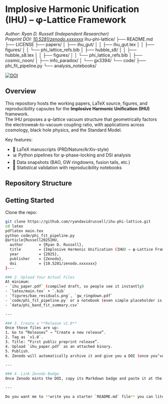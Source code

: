 # Implosive Harmonic Unification (IHU) – φ-Lattice Framework
*Author: Ryan D. Russell (Independent Researcher)*  
*Preprint DOI: [10.5281/zenodo.xxxxxxx](https://doi.org/10.5281/zenodo.xxxxxxx)*
ihu-phi-lattice/
├── README.md
├── LICENSE
├── papers/
│   ├── ihu_gut/
│   │   ├── ihu_gut.tex
│   │   ├── figures/
│   │   └── phi_lattice_refs.bib
│   ├── hubble_s8/
│   │   ├── hubble_s8.tex
│   │   ├── figures/
│   │   └── phi_lattice_refs.bib
│   ├── cosmic_noon/
│   ├── info_paradox/
│   └── gx3394/
└── code/
    ├── phi_fit_pipeline.py
    └── analysis_notebooks/

[![DOI](https://zenodo.org/badge/DOI/10.5281/zenodo.xxxxxxx.svg)](https://doi.org/10.5281/zenodo.xxxxxxx)

## Overview
This repository hosts the working papers, LaTeX source, figures, and reproducibility capsules for the **Implosive Harmonic Unification (IHU)** framework.  
The IHU proposes a φ-lattice vacuum structure that geometrically factors the electroweak-to-vacuum coupling ratio, with applications across cosmology, black hole physics, and the Standard Model.

Key features:
- 📄 LaTeX manuscripts (PRD/Nature/ArXiv-style)
- 📊 Python pipelines for φ-phase-locking and DSI analysis
- 📂 Data snapshots (BAO, GW ringdowns, fusion tails, etc.)
- 🔬 Statistical validation with reproducibility notebooks

## Repository Structure

## Getting Started
Clone the repo:
```bash
git clone https://github.com/ryandavidrussell/ihu-phi-lattice.git
cd latex
pdflatex main.tex
python code/phi_fit_pipeline.py
@article{Russell2025IHU,
  author       = {Ryan D. Russell},
  title        = {Implosive Harmonic Unification (IHU) – φ-Lattice Framework},
  year         = {2025},
  publisher    = {Zenodo},
  doi          = {10.5281/zenodo.xxxxxxx}
}---

### 2. Upload Your Actual Files
At minimum:
- `ihu_paper.pdf` (compiled draft, so people see it instantly)  
- `latex/main.tex` + `.bib`  
- `figures/bao_residuals.png`, `gw_ringdown.pdf`  
- `code/phi_fit_pipeline.py` or a notebook (even simple placeholder is fine)  
- `data/phi_band_fit_summary.csv`  

---

### 3. Create a **Release v1.0**
Once those files are up:
1. Go to “Releases” → “Create a new release”.  
2. Tag as `v1.0`.  
3. Title: “First public preprint release”.  
4. Upload `ihu_paper.pdf` as an attached binary.  
5. Publish.  
6. Zenodo will automatically archive it and give you a DOI (once you’ve linked GitHub ↔ Zenodo).  

---

### 4. Link Zenodo Badge
Once Zenodo mints the DOI, copy its Markdown badge and paste it at the top of your README (like in my snippet above). That looks super professional.

---

Do you want me to **write you a starter `README.md` file** you can literally copy-paste into your repo right now, before you even connect to Zenodo? That way you’ll already look polished to anyone who stumbles across it.


